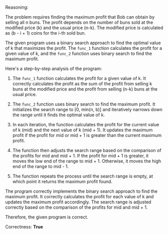Reasoning:

The problem requires finding the maximum profit that Bob can obtain by selling all n buns. The profit depends on the number of buns sold at the modified price (k) and the usual price (n-k). The modified price is calculated as (b - i + 1) coins for the i-th sold bun.

The given program uses a binary search approach to find the optimal value of k that maximizes the profit. The `func_1` function calculates the profit for a given value of k, and the `func_2` function uses binary search to find the maximum profit.

Here's a step-by-step analysis of the program:

1. The `func_1` function calculates the profit for a given value of k. It correctly calculates the profit as the sum of the profit from selling k buns at the modified price and the profit from selling (n-k) buns at the usual price.

2. The `func_2` function uses binary search to find the maximum profit. It initializes the search range to [0, min(n, b)] and iteratively narrows down the range until it finds the optimal value of k.

3. In each iteration, the function calculates the profit for the current value of k (mid) and the next value of k (mid + 1). It updates the maximum profit if the profit for mid or mid + 1 is greater than the current maximum profit.

4. The function then adjusts the search range based on the comparison of the profits for mid and mid + 1. If the profit for mid + 1 is greater, it moves the low end of the range to mid + 1. Otherwise, it moves the high end of the range to mid - 1.

5. The function repeats the process until the search range is empty, at which point it returns the maximum profit found.

The program correctly implements the binary search approach to find the maximum profit. It correctly calculates the profit for each value of k and updates the maximum profit accordingly. The search range is adjusted correctly based on the comparison of the profits for mid and mid + 1.

Therefore, the given program is correct.

Correctness: **True**